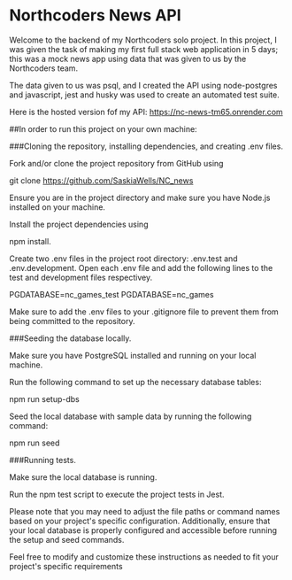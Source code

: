# Northcoders News API

Welcome to the backend of my Northcoders solo project.
In this project, I was given the task of making my first full stack web application in 5 days; this was a mock news app using data that was given to us by the Northcoders team.

The data given to us was psql, and I created the API using node-postgres and javascript, jest and husky was used to create an automated test suite. 

Here is the hosted version fof my API: https://nc-news-tm65.onrender.com

##In order to run this project on your own machine:

###Cloning the repository, installing dependencies, and creating .env files.

Fork and/or clone the project repository from GitHub using

git clone https://github.com/SaskiaWells/NC_news

Ensure you are in the project directory and make sure you have Node.js installed on your machine.

Install the project dependencies using

npm install.

Create two .env files in the project root directory: .env.test and .env.development. Open each .env file and add the following lines to the test and development files respectivey.

PGDATABASE=nc_games_test PGDATABASE=nc_games

Make sure to add the .env files to your .gitignore file to prevent them from being committed to the repository.

###Seeding the database locally.

Make sure you have PostgreSQL installed and running on your local machine.

Run the following command to set up the necessary database tables:

npm run setup-dbs

Seed the local database with sample data by running the following command:

npm run seed

###Running tests.

Make sure the local database is running.

Run the npm test script to execute the project tests in Jest.

Please note that you may need to adjust the file paths or command names based on your project's specific configuration. Additionally, ensure that your local database is properly configured and accessible before running the setup and seed commands.

Feel free to modify and customize these instructions as needed to fit your project's specific requirements
